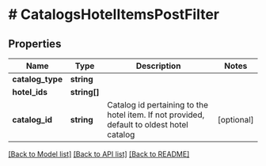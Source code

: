 # # CatalogsHotelItemsPostFilter

## Properties

Name | Type | Description | Notes
------------ | ------------- | ------------- | -------------
**catalog_type** | **string** |  |
**hotel_ids** | **string[]** |  |
**catalog_id** | **string** | Catalog id pertaining to the hotel item. If not provided, default to oldest hotel catalog | [optional]

[[Back to Model list]](../../README.md#models) [[Back to API list]](../../README.md#endpoints) [[Back to README]](../../README.md)

